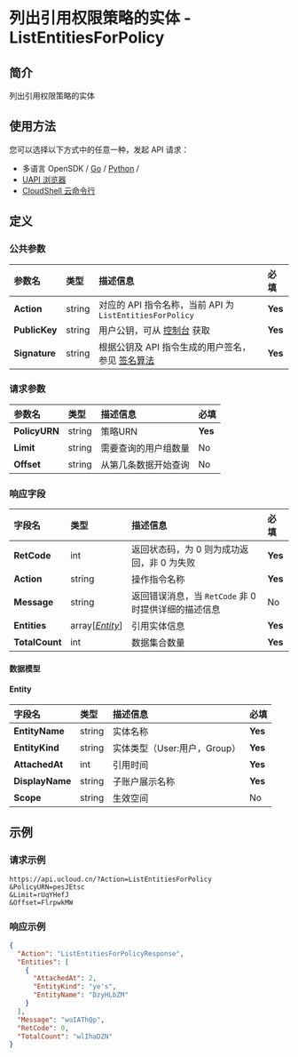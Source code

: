 # 列出引用权限策略的实体 - ListEntitiesForPolicy

## 简介

列出引用权限策略的实体






## 使用方法

您可以选择以下方式中的任意一种，发起 API 请求：
- 多语言 OpenSDK / [Go](https://github.com/ucloud/ucloud-sdk-go) / [Python](https://github.com/ucloud/ucloud-sdk-python3) /
- [UAPI 浏览器](https://console.ucloud.cn/uapi/detail?id=ListEntitiesForPolicy)
- [CloudShell 云命令行](https://shell.ucloud.cn/)


## 定义

### 公共参数

| 参数名 | 类型 | 描述信息 | 必填 |
|:---|:---|:---|:---|
| **Action**     | string  | 对应的 API 指令名称，当前 API 为 `ListEntitiesForPolicy`                        | **Yes** |
| **PublicKey**  | string  | 用户公钥，可从 [控制台](https://console.ucloud.cn/uapi/apikey) 获取                                             | **Yes** |
| **Signature**  | string  | 根据公钥及 API 指令生成的用户签名，参见 [签名算法](api/summary/signature.md)  | **Yes** |

### 请求参数

| 参数名 | 类型 | 描述信息 | 必填 |
|:---|:---|:---|:---|
| **PolicyURN** | string | 策略URN |**Yes**|
| **Limit** | string | 需要查询的用户组数量 |No|
| **Offset** | string | 从第几条数据开始查询 |No|

### 响应字段

| 字段名 | 类型 | 描述信息 | 必填 |
|:---|:---|:---|:---|
| **RetCode** | int | 返回状态码，为 0 则为成功返回，非 0 为失败 |**Yes**|
| **Action** | string | 操作指令名称 |**Yes**|
| **Message** | string | 返回错误消息，当 `RetCode` 非 0 时提供详细的描述信息 |No|
| **Entities** | array[[*Entity*](#Entity)] | 引用实体信息 |**Yes**|
| **TotalCount** | int | 数据集合数量 |**Yes**|

#### 数据模型


#### Entity

| 字段名 | 类型 | 描述信息 | 必填 |
|:---|:---|:---|:---|
| **EntityName** | string | 实体名称 |**Yes**|
| **EntityKind** | string | 实体类型（User:用户，Group） |**Yes**|
| **AttachedAt** | int | 引用时间 |**Yes**|
| **DisplayName** | string | 子账户展示名称 |**Yes**|
| **Scope** | string | 生效空间 |No|

## 示例

### 请求示例
    
```
https://api.ucloud.cn/?Action=ListEntitiesForPolicy
&PolicyURN=pesJEtsc
&Limit=rUqYHefJ
&Offset=FlrpwkMW
```

### 响应示例
    
```json
{
  "Action": "ListEntitiesForPolicyResponse",
  "Entities": [
    {
      "AttachedAt": 2,
      "EntityKind": "ye's",
      "EntityName": "DzyHLbZM"
    }
  ],
  "Message": "woIAThQp",
  "RetCode": 0,
  "TotalCount": "wlIhaDZN"
}
```





